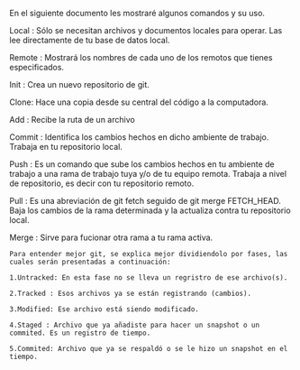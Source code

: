 En el siguiente documento les mostraré algunos comandos y su uso.

Local : Sólo se necesitan archivos y documentos locales para operar. Las lee directamente de tu base de datos local.

Remote : Mostrará los nombres de cada uno de los remotos que tienes especificados.

Init : Crea un nuevo repositorio de git.

Clone: Hace una copia desde su central del código a la computadora.

Add : Recibe la ruta de un archivo

Commit : Identifica los cambios hechos en dicho ambiente de trabajo. Trabaja en tu repositorio local.

Push : Es un comando que sube los cambios hechos en tu ambiente de trabajo a una rama de trabajo tuya y/o de tu equipo remota. Trabaja a nivel de repositorio, es decir con tu repositorio remoto.

Pull : Es una abreviación de git fetch seguido de git merge FETCH_HEAD.
Baja los cambios de la rama determinada y la actualiza contra tu repositorio local.

Merge : Sirve para fucionar otra rama a tu rama activa.

~~~~FASES DE GIT~~~
Para entender mejor git, se explica mejor dividiendolo por fases, las cuales serán presentadas a continuación:

1.Untracked: En esta fase no se lleva un regristro de ese archivo(s).

2.Tracked : Esos archivos ya se están registrando (cambios).

3.Modified: Ese archivo está siendo modificado.

4.Staged : Archivo que ya añadiste para hacer un snapshot o un commited. Es un registro de tiempo.

5.Commited: Archivo que ya se respaldó o se le hizo un snapshot en el tiempo.
